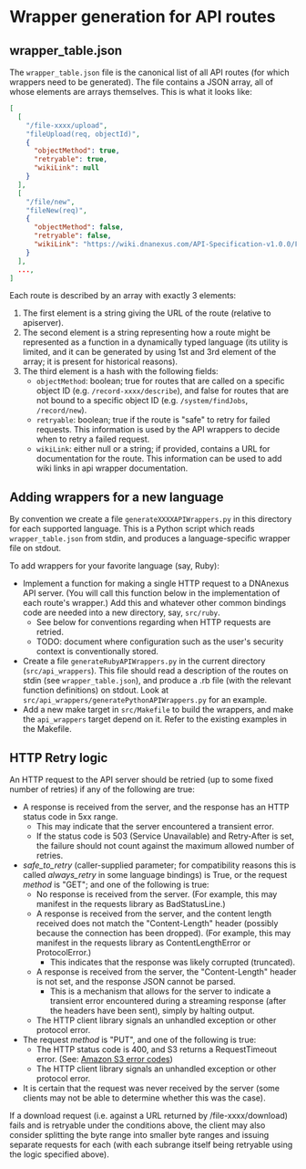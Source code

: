 Wrapper generation for API routes
=================================

wrapper_table.json
------------------

The `wrapper_table.json` file is the canonical list of all API routes (for
which wrappers need to be generated). The file contains a JSON array, all of
whose elements are arrays themselves. This is what it looks like:

```json
[
  [
    "/file-xxxx/upload",
    "fileUpload(req, objectId)",
    {
      "objectMethod": true,
      "retryable": true,
      "wikiLink": null
    }
  ],
  [
    "/file/new",
    "fileNew(req)",
    {
      "objectMethod": false,
      "retryable": false,
      "wikiLink": "https://wiki.dnanexus.com/API-Specification-v1.0.0/Files#API-method%3A-%2Ffile%2Fnew"
    }
  ],
  ...,
]
```

Each route is described by an array with exactly 3 elements:

1. The first element is a string giving the URL of the route (relative to apiserver).
2. The second element is a string representing how a route might be represented as a function in a dynamically typed language (its utility is limited, and it can be generated by using 1st and 3rd element of the array; it is present for historical reasons).
3. The third element is a hash with the following fields:
    * `objectMethod`: boolean; true for routes that are called on a specific object ID (e.g. `/record-xxxx/describe`), and false for routes that are not bound to a specific object ID (e.g. `/system/findJobs`, `/record/new`).
    * `retryable`: boolean; true if the route is "safe" to retry for failed requests. This information is used by the API wrappers to decide when to retry a failed request.
    * `wikiLink`: either null or a string; if provided, contains a URL for documentation for the route. This information can be used to add wiki links in api wrapper documentation.

Adding wrappers for a new language
----------------------------------

By convention we create a file `generateXXXXAPIWrappers.py` in this directory
for each supported language. This is a Python script which reads
`wrapper_table.json` from stdin, and produces a language-specific wrapper file
on stdout.

To add wrappers for your favorite language (say, Ruby):

* Implement a function for making a single HTTP request to a DNAnexus API server. (You will call this function below in the implementation of each route's wrapper.) Add this and whatever other common bindings code are needed into a new directory, say, `src/ruby`.
    * See below for conventions regarding when HTTP requests are retried.
    * TODO: document where configuration such as the user's security context is conventionally stored.
* Create a file `generateRubyAPIWrappers.py` in the current directory (`src/api_wrappers`). This file should read a description of the routes on stdin (see `wrapper_table.json`), and produce a .rb file (with the relevant function definitions) on stdout. Look at `src/api_wrappers/generatePythonAPIWrappers.py` for an example.
* Add a new make target in `src/Makefile` to build the wrappers, and make the `api_wrappers` target depend on it. Refer to the existing examples in the Makefile.

HTTP Retry logic
----------------

An HTTP request to the API server should be retried (up to some fixed
number of retries) if any of the following are true:

* A response is received from the server, and the response has an HTTP
  status code in 5xx range.
    * This may indicate that the server encountered a transient error.
    * If the status code is 503 (Service Unavailable) and Retry-After is
      set, the failure should not count against the maximum allowed
      number of retries.
* *safe_to_retry* (caller-supplied parameter; for compatibility reasons
  this is called *always_retry* in some language bindings) is True, or
  the request *method* is "GET"; and one of the following is true:
    * No response is received from the server. (For example, this may
      manifest in the requests library as BadStatusLine.)
    * A response is received from the server, and the content length
      received does not match the "Content-Length" header (possibly
      because the connection has been dropped). (For example, this may
      manifest in the requests library as ContentLengthError or
      ProtocolError.)
        * This indicates that the response was likely corrupted
          (truncated).
    * A response is received from the server, the "Content-Length"
      header is not set, and the response JSON cannot be parsed.
        * This is a mechanism that allows for the server to indicate a
          transient error encountered during a streaming response (after
          the headers have been sent), simply by halting output.
    * The HTTP client library signals an unhandled exception or other
      protocol error.
* The request *method* is "PUT", and one of the following is true:
    * The HTTP status code is 400, and S3 returns a RequestTimeout
      error. (See:
      [Amazon S3 error codes](http://docs.aws.amazon.com/AmazonS3/latest/API/ErrorResponses.html))
    * The HTTP client library signals an unhandled exception or other
      protocol error.
* It is certain that the request was never received by the server (some
  clients may not be able to determine whether this was the case).

If a download request (i.e. against a URL returned by
/file-xxxx/download) fails and is retryable under the conditions above,
the client may also consider splitting the byte range into smaller byte
ranges and issuing separate requests for each (with each subrange itself
being retryable using the logic specified above).
